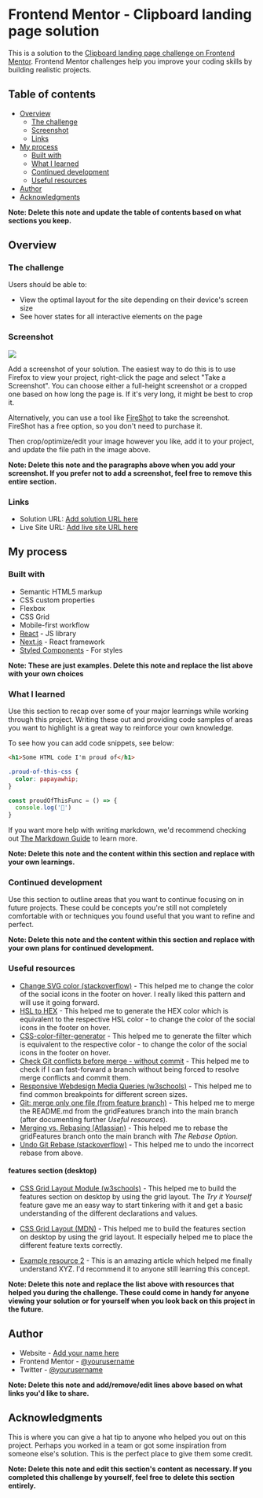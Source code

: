 # Frontend Mentor - Clipboard landing page solution

This is a solution to the [Clipboard landing page challenge on Frontend Mentor](https://www.frontendmentor.io/challenges/clipboard-landing-page-5cc9bccd6c4c91111378ecb9). Frontend Mentor challenges help you improve your coding skills by building realistic projects. 

## Table of contents

- [Overview](#overview)
  - [The challenge](#the-challenge)
  - [Screenshot](#screenshot)
  - [Links](#links)
- [My process](#my-process)
  - [Built with](#built-with)
  - [What I learned](#what-i-learned)
  - [Continued development](#continued-development)
  - [Useful resources](#useful-resources)
- [Author](#author)
- [Acknowledgments](#acknowledgments)

**Note: Delete this note and update the table of contents based on what sections you keep.**

## Overview

### The challenge

Users should be able to:

- View the optimal layout for the site depending on their device's screen size
- See hover states for all interactive elements on the page

### Screenshot

![](./screenshot.jpg)

Add a screenshot of your solution. The easiest way to do this is to use Firefox to view your project, right-click the page and select "Take a Screenshot". You can choose either a full-height screenshot or a cropped one based on how long the page is. If it's very long, it might be best to crop it.

Alternatively, you can use a tool like [FireShot](https://getfireshot.com/) to take the screenshot. FireShot has a free option, so you don't need to purchase it. 

Then crop/optimize/edit your image however you like, add it to your project, and update the file path in the image above.

**Note: Delete this note and the paragraphs above when you add your screenshot. If you prefer not to add a screenshot, feel free to remove this entire section.**

### Links

- Solution URL: [Add solution URL here](https://your-solution-url.com)
- Live Site URL: [Add live site URL here](https://your-live-site-url.com)

## My process

### Built with

- Semantic HTML5 markup
- CSS custom properties
- Flexbox
- CSS Grid
- Mobile-first workflow
- [React](https://reactjs.org/) - JS library
- [Next.js](https://nextjs.org/) - React framework
- [Styled Components](https://styled-components.com/) - For styles

**Note: These are just examples. Delete this note and replace the list above with your own choices**

### What I learned

Use this section to recap over some of your major learnings while working through this project. Writing these out and providing code samples of areas you want to highlight is a great way to reinforce your own knowledge.

To see how you can add code snippets, see below:

```html
<h1>Some HTML code I'm proud of</h1>
```
```css
.proud-of-this-css {
  color: papayawhip;
}
```
```js
const proudOfThisFunc = () => {
  console.log('🎉')
}
```

If you want more help with writing markdown, we'd recommend checking out [The Markdown Guide](https://www.markdownguide.org/) to learn more.

**Note: Delete this note and the content within this section and replace with your own learnings.**

### Continued development

Use this section to outline areas that you want to continue focusing on in future projects. These could be concepts you're still not completely comfortable with or techniques you found useful that you want to refine and perfect.

**Note: Delete this note and the content within this section and replace with your own plans for continued development.**

### Useful resources

- [Change SVG color (stackoverflow)](https://stackoverflow.com/a/53336754) - This helped me to change the color of the social icons in the footer on hover. I really liked this pattern and will use it going forward.
- [HSL to HEX](https://htmlcolors.com/hsl-to-hex) - This helped me to generate the HEX color which is equivalent to the respective HSL color - to change the color of the social icons in the footer on hover.
- [CSS-color-filter-generator](https://angel-rs.github.io/css-color-filter-generator/) - This helped me to generate the filter which is equivalent to the respective color - to change the color of the social icons in the footer on hover.
- [Check Git conflicts before merge - without commit](https://code-maven.com/git-check-for-conflicts-before-merge) - This helped me to check if I can fast-forward a branch without being forced to resolve merge conflicts and commit them.
- [Responsive Webdesign Media Queries (w3schools)](https://www.w3schools.com/css/css_rwd_mediaqueries.asp) - This helped me to find common breakpoints for different screen sizes.
- [Git: merge only one file (from feature branch)](https://jasonrudolph.com/blog/2009/02/25/git-tip-how-to-merge-specific-files-from-another-branch/) - This helped me to merge the README.md from the gridFeatures branch into the main branch (after documenting further *Useful resources*).
- [Merging vs. Rebasing (Atlassian)](https://www.atlassian.com/git/tutorials/merging-vs-rebasing) - This helped me to rebase the gridFeatures branch onto the main branch with *The Rebase Option*.
- [Undo Git Rebase (stackoverflow)](https://stackoverflow.com/a/135614) - This helped me to undo the incorrect rebase from above.

#### features section (desktop)
- [CSS Grid Layout Module (w3schools)](https://www.w3schools.com/css/css_grid.asp) - This helped me to build the features section on desktop by using the grid layout. The *Try it Yourself* feature gave me an easy way to start tinkering with it and get a basic understanding of the different declarations and values.
- [CSS Grid Layout (MDN)](https://developer.mozilla.org/en-US/docs/Web/CSS/CSS_Grid_Layout) - This helped me to build the features section on desktop by using the grid layout. It especially helped me to place the different feature texts correctly.


- [Example resource 2](https://www.example.com) - This is an amazing article which helped me finally understand XYZ. I'd recommend it to anyone still learning this concept.

**Note: Delete this note and replace the list above with resources that helped you during the challenge. These could come in handy for anyone viewing your solution or for yourself when you look back on this project in the future.**

## Author

- Website - [Add your name here](https://www.your-site.com)
- Frontend Mentor - [@yourusername](https://www.frontendmentor.io/profile/yourusername)
- Twitter - [@yourusername](https://www.twitter.com/yourusername)

**Note: Delete this note and add/remove/edit lines above based on what links you'd like to share.**

## Acknowledgments

This is where you can give a hat tip to anyone who helped you out on this project. Perhaps you worked in a team or got some inspiration from someone else's solution. This is the perfect place to give them some credit.

**Note: Delete this note and edit this section's content as necessary. If you completed this challenge by yourself, feel free to delete this section entirely.**
